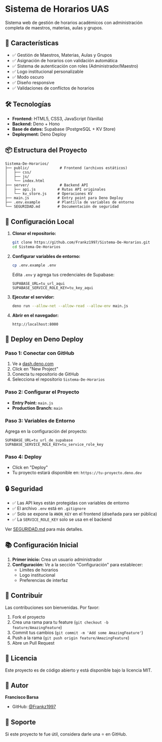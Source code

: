 # Sistema de Horarios UAS

Sistema web de gestión de horarios académicos con administración completa de maestros, materias, aulas y grupos.

## 🚀 Características

- ✅ Gestión de Maestros, Materias, Aulas y Grupos
- ✅ Asignación de horarios con validación automática
- ✅ Sistema de autenticación con roles (Administrador/Maestro)
- ✅ Logo institucional personalizable
- ✅ Modo oscuro
- ✅ Diseño responsive
- ✅ Validaciones de conflictos de horarios

## 🛠️ Tecnologías

- **Frontend:** HTML5, CSS3, JavaScript (Vanilla)
- **Backend:** Deno + Hono
- **Base de datos:** Supabase (PostgreSQL + KV Store)
- **Deployment:** Deno Deploy

## 📦 Estructura del Proyecto

```
Sistema-De-Horarios/
├── public/              # Frontend (archivos estáticos)
│   ├── css/
│   ├── js/
│   └── index.html
├── server/              # Backend API
│   ├── api.js          # Rutas API originales
│   └── kv_store.js     # Operaciones KV
├── main.js             # Entry point para Deno Deploy
├── .env.example        # Plantilla de variables de entorno
└── SEGURIDAD.md        # Documentación de seguridad

```

## 🔧 Configuración Local

1. **Clonar el repositorio:**
   ```bash
   git clone https://github.com/Frankz1997/Sistema-De-Horarios.git
   cd Sistema-De-Horarios
   ```

2. **Configurar variables de entorno:**
   ```bash
   cp .env.example .env
   ```
   
   Edita `.env` y agrega tus credenciales de Supabase:
   ```
   SUPABASE_URL=tu_url_aqui
   SUPABASE_SERVICE_ROLE_KEY=tu_key_aqui
   ```

3. **Ejecutar el servidor:**
   ```bash
   deno run --allow-net --allow-read --allow-env main.js
   ```

4. **Abrir en el navegador:**
   ```
   http://localhost:8000
   ```

## 🚀 Deploy en Deno Deploy

### Paso 1: Conectar con GitHub
1. Ve a [dash.deno.com](https://dash.deno.com)
2. Click en "New Project"
3. Conecta tu repositorio de GitHub
4. Selecciona el repositorio `Sistema-De-Horarios`

### Paso 2: Configurar el Proyecto
- **Entry Point:** `main.js`
- **Production Branch:** `main`

### Paso 3: Variables de Entorno
Agrega en la configuración del proyecto:
```
SUPABASE_URL=tu_url_de_supabase
SUPABASE_SERVICE_ROLE_KEY=tu_service_role_key
```

### Paso 4: Deploy
- Click en "Deploy"
- Tu proyecto estará disponible en: `https://tu-proyecto.deno.dev`

## 🔒 Seguridad

- ✅ Las API keys están protegidas con variables de entorno
- ✅ El archivo `.env` está en `.gitignore`
- ✅ Solo se expone la `ANON_KEY` en el frontend (diseñada para ser pública)
- ✅ La `SERVICE_ROLE_KEY` solo se usa en el backend

Ver [SEGURIDAD.md](./SEGURIDAD.md) para más detalles.

## 📚 Configuración Inicial

1. **Primer inicio:** Crea un usuario administrador
2. **Configuración:** Ve a la sección "Configuración" para establecer:
   - Límites de horarios
   - Logo institucional
   - Preferencias de interfaz

## 🤝 Contribuir

Las contribuciones son bienvenidas. Por favor:
1. Fork el proyecto
2. Crea una rama para tu feature (`git checkout -b feature/AmazingFeature`)
3. Commit tus cambios (`git commit -m 'Add some AmazingFeature'`)
4. Push a la rama (`git push origin feature/AmazingFeature`)
5. Abre un Pull Request

## 📝 Licencia

Este proyecto es de código abierto y está disponible bajo la licencia MIT.

## 👤 Autor

**Francisco Barsa**
- GitHub: [@Frankz1997](https://github.com/Frankz1997)

## 🌟 Soporte

Si este proyecto te fue útil, considera darle una ⭐ en GitHub.

